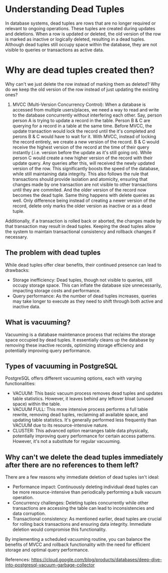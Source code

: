 # Understanding Dead Tuples

In database systems, dead tuples are rows that are no longer required or
relevant to ongoing operations. These tuples are created during updates and
deletions. When a row is updated or deleted, the old version of the row is
marked as inactive or logically deleted, resulting in a dead tuples.
Although dead tuples still occupy space within the database, they are not
visible to queries or transactions as active data.

# Why are dead tuples created then?
Why can't we just delete the row instead of marking them as deleted? Why do we
keep the old version of the row instead of just updating the existing ones?
1. MVCC (Multi-Version Concurrency Control):
When a database is accessed from multiple users/places, we need a way to read
and write to the database concurrently without interfering each other.  Say,
person person A is trying to update a record in the table. Person B & C are
querying for a record in a table at the same time. Before MVCC, the update
transaction would lock the record until the it's completed and perons B & C
would have to wait for it. With MVCC, instead of locking the record entirely,
we create a new version of the record. B & C would receive the highest version
of the record at the time of their query instantly (.i.e. version before the
update as it's still going on). While person C would create a new higher
version of the record with their update query. Any queries after this, will
received the newly updated version of the row. This significantly boosts the
speed of the database, while still maintaining data integrity. This also
follows the rule that transactions should provide isolation and
atomicity, ensuring that changes made by one transaction are not visible to
other transactions until they are commited. And the older
version of the record now becomes the dead tuple.
Same thing happens with delete queries as well. Only difference being instead
of creating a newer version of the record, delete only marks the older version
as inactive or as a dead tuple.

Additionally, if a transaction is rolled back or aborted, the changes made by that
transaction may result in dead tuples. Keeping the dead tuples allow the
system to maintain transactional consistency and rollback changes if
necessary.

## The problem with dead tuples
While dead tuples offer clear benefits, their continued presence can lead to
drawbacks:

* Storage inefficiency: Dead tuples, though not visible to queries, still
  occupy storage space. This can inflate the database size unnecessarily,
  impacting storage costs and performance.
* Query performance: As the number of dead tuples increases, queries may take
  longer to execute as they need to shift through both active and inactive data.

## What is vacuuming?
Vacuuming is a database maintenance process that reclaims the storage space
occupied by dead tuples. It essentially cleans up the database by removing
these inactive records, optimizing storage efficiency and potentially improving
query performance.

## Types of vacuuming in PostgreSQL
PostgreSQL offers different vacuuming options, each with varying
functionalities:

* VACUUM: This basic vacuum process removes dead tuples and updates table
  statistics. However, it leaves behind any leftover bloat (unused space)
  within the table.
* VACUUM FULL: This more intensive process performs a full table rewrite,
  removing dead tuples, reclaiming all available space, and updating table
  statistics. It's generally performed less frequently than VACUUM due to its
  resource-intensive nature.
* CLUSTER: This advanced option rearranges table data physically, potentially
  improving query performance for certain access patterns. However, it's not a
  substitute for regular vacuuming.

## Why can't we delete the dead tuples immediately after there are no references to them left?
There are a few reasons why immediate deletion of dead tuples isn't ideal:

* Performance impact: Continuously deleting individual dead tuples can be more
  resource-intensive than periodically performing a bulk vacuum operation.
* Concurrency challenges: Deleting tuples concurrently while other transactions
  are accessing the table can lead to inconsistencies and data corruption.
* Transactional consistency: As mentioned earlier, dead tuples are crucial for
  rolling back transactions and ensuring data integrity. Immediate deletion
  would compromise this functionality.

By implementing a scheduled vacuuming routine, you can balance the benefits of
MVCC and rollback functionality with the need for efficient storage and optimal
query performance.


References:
https://cloud.google.com/blog/products/databases/deep-dive-into-postgresql-vacuum-garbage-collector
